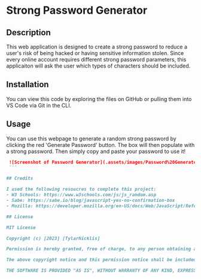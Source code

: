 # Strong Password Generator

## Description

This web application is designed to create a strong password to reduce a user's risk of being hacked or having sensitive information stolen. Since every online account requires different strong password parameters, this applicaiton will ask the user which types of characters should be included. 

## Installation 

You can view this code by exploring the files on GitHub or pulling them into VS Code via Git in the CLI.

## Usage 

You can use this webpage to generate a random strong password by clicking the red 'Generate Password' button. The box will then populate with a strong password. Then simply copy and paste your password to use it! 

   ```md
    ![Screenshot of Password Generator](.assets/images/Password%20Generator%20Sample%20%20Medium.jpeg)
    ```

## Credits 

I used the following resoucres to complete this project: 
- W3 Schools: https://www.w3schools.com/js/js_random.asp
- Sabe: https://sabe.io/blog/javascript-yes-no-confirmation-box
- Mozilla: https://developer.mozilla.org/en-US/docs/Web/JavaScript/Reference/Global_Objects/Array/concat

## License

MIT License

Copyright (c) [2023] [TylarNicklis]

Permission is hereby granted, free of charge, to any person obtaining a copy of this software and associated documentation files (the "Software"), to deal in the Software without restriction, including without limitation the rights to use, copy, modify, merge, publish, distribute, sublicense, and/or sell copies of the Software, and to permit persons to whom the Software is furnished to do so, subject to the following conditions:

The above copyright notice and this permission notice shall be included in all copies or substantial portions of the Software.

THE SOFTWARE IS PROVIDED "AS IS", WITHOUT WARRANTY OF ANY KIND, EXPRESS OR IMPLIED, INCLUDING BUT NOT LIMITED TO THE WARRANTIES OF MERCHANTABILITY, FITNESS FOR A PARTICULAR PURPOSE AND NONINFRINGEMENT. IN NO EVENT SHALL THE AUTHORS OR COPYRIGHT HOLDERS BE LIABLE FOR ANY CLAIM, DAMAGES OR OTHER LIABILITY, WHETHER IN AN ACTION OF CONTRACT, TORT OR OTHERWISE, ARISING FROM, OUT OF OR IN CONNECTION WITH THE SOFTWARE OR THE USE OR OTHER DEALINGS IN THE SOFTWARE.
